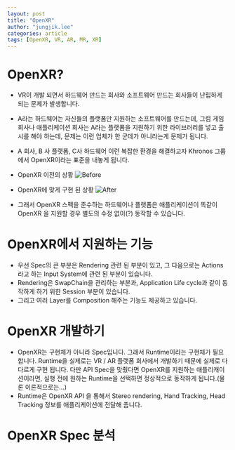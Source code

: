 ```yaml
---
layout: post
title: "OpenXR"
author: "jungjik.lee"
categories: article
tags: [OpenXR, VR, AR, MR, XR]
---
```


# OpenXR?
 - VR이 개발 되면서 하드웨어 만드는 회사와 소프트웨어 만드는 회사들이 난립하게 되는 문제가 발생합니다.
 - A라는 하드웨어는 자신들의 플랫폼만 지원하는 소프트웨어를 만드는데, 그럼 게임 회사나 애플리케이션 회사는 A라는 플랫폼을 지원하기 위한 라이브러리를 넣고 출시를 해야 하는데, 문제는 이런 업체가 한 군데가 아니라는게 문제가 됩니다.
 - A 회사, B 사 플랫폼, C사 하드웨어 이런 복잡한 환경을 해결하고자 Khronos 그룹에서 OpenXR이라는 표준을 내놓게 됩니다.

- OpenXR 이전의 상황 ![Before](https://fnwinter.github.io/assets/img/openxr1.JPG)

- OpenXR에 맞게 구현 된 상황 ![After](https://fnwinter.github.io/assets/img/openxr2.JPG)

 - 그래서 OpenXR 스펙을 준수하는 하드웨어나 플랫폼은 애플리케이션이 똑같이 OpenXR 을 지원할 경우 별도의 수정 없이(?) 동작할 수 있습니다.

# OpenXR에서 지원하는 기능
 - 우선 Spec의 큰 부분은 Rendering 관련 된 부분이 있고, 그 다음으로는 Actions라고 하는 Input System에 관련 된 부분이 있습니다.
 - Rendering은 SwapChain을 관리하는 부분과, Application Life cycle과 같이 동작하게 하기 위한 Session 부분이 있습니다.
 - 그리고 여러 Layer를 Composition 해주는 기능도 제공하고 있습니다.

# OpenXR 개발하기
 - OpenXR는 구현체가 아니라 Spec입니다. 그래서 Runtime이라는 구현체가 필요합니다. Runtime을 실제로는 VR / AR 플랫폼 회사에서 개발하기 때문에 실제로 다 다르게 구현 됩니다. 다만 API Spec을 맞췄다면 OpenXR를 지원하는 애플리캐이션이라면, 실행 전에 원하는 Runtime을 선택하면 정상적으로 동작하게 됩니다.(물론 이론적으로는...)
 - Runtime은 OpenXR API 을 통해서 Stereo rendering, Hand Tracking, Head Tracking 정보를 애플리케이션에 전달해 줍니다.

# OpenXR Spec 분석
